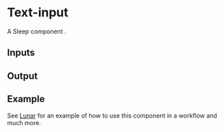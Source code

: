 <!--
Copyright © 2024 Lunarbase (https://lunarbase.ai/) <contact@lunarbase.ai>

SPDX-License-Identifier: GPL-3.0-or-later
-->

# Text-input
A Sleep component .
## Inputs

## Output

## Example

See [Lunar](lunar.lunarbase.ai) for an example of how to use this component in a workflow and much more.
